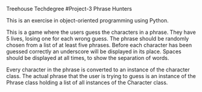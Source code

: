 Treehouse Techdegree 
#Project-3 
Phrase Hunters

This is an exercise in object-oriented programming using Python. 
 
This is a game where the users guess the characters in a phrase. They have 5 lives, losing one for each wrong guess. The phrase should be randomly chosen from a list of at least five phrases. Before each character has been guessed correctly an underscore will be displayed in its place. Spaces should be displayed at all times, to show the separation of words. 

Every character in the phrase is converted to an instance of the character class. The actual phrase that the user is trying to guess is an instance of the Phrase class holding a list of all instances of the Character class. 

